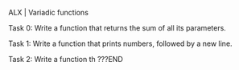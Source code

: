 ALX | Variadic functions

Task 0: Write a function that returns the sum of all its parameters.

Task 1: Write a function that prints numbers, followed by a new line.

Task 2: Write a function th
???END
